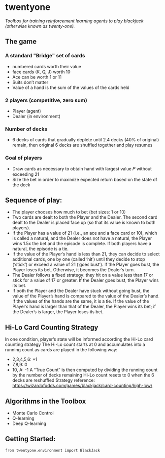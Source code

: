 # twentyone
*Toolbox for training reinforcement learning agents to play blackjack (otherwise known as twenty-one).*

## The game

### A standard "Bridge" set of cards
- numbered cards worth their value
- face cards (K, Q, J) worth 10
- Ace can be worth 1 or 11
- Suits don’t matter
- Value of a hand is the sum of the values of the cards held

### 2 players (competitive, zero sum)
- Player (agent)
- Dealer (in environment)

### Number of decks
- 6 decks of cards that gradually deplete until 2.4 decks (40% of original) remain, then original 6 decks are shuffled together and play resumes

### Goal of players
- Draw cards as necessary to obtain hand with largest value 𝑃 without exceeding 21
- Size the bet in order to maximize expected return based on the state of the deck

## Sequence of play:
- The player chooses how much to bet (bet sizes: 1 or 10)
- Two cards are dealt to both the Player and the Dealer.  The second card dealt to the Dealer is placed face up (so that its value is known to both players).
- If the Player has a value of 21 (i.e., an ace and a face card or 10), which is called a natural, and the Dealer does not have a natural, the Player wins 1.5x the bet and the episode is complete.  If both players have a natural, the episode is a tie.
- If the value of the Player’s hand is less than 21, they can decide to select additional cards, one by one (called ‘hit’) until they decide to stop (‘stick’) or exceed a value of 21 (‘goes bust’).  If the Player goes bust, the Player loses its bet.  Otherwise, it becomes the Dealer’s turn.
- The Dealer follows a fixed strategy: they hit on a value less than 17 or stick for a value of 17 or greater.  If the Dealer goes bust, the Player wins its bet. 
- If both the Player and the Dealer have stuck without going bust, the value of the Player’s hand is compared to the value of the Dealer’s hand.  If the values of the hands are the same, it is a tie.  If the value of the Player’s hand is larger than that of the Dealer, the Player wins its bet; if the Dealer’s is larger, the Player loses its bet.

## Hi-Lo Card Counting Strategy
In one condition, player’s state will be informed according the Hi-Lo card counting strategy
The Hi-Lo count starts at 0 and accumulates into a running count as cards are played in the following way:
- 2,3,4,5,6: +1
- 7,8,9: 0
- 10, A: -1
A “True Count” is then computed by dividing the running count by the number of decks remaining
Hi-Lo count resets to 0 when the 6 decks are reshuffled
Strategy reference: https://wizardofodds.com/games/blackjack/card-counting/high-low/ 


## Algorithms in the Toolbox
- Monte Carlo Control
- Q-learning
- Deep Q-learning


## Getting Started:

```{python}
from twentyone.environment import BlackJack
```
